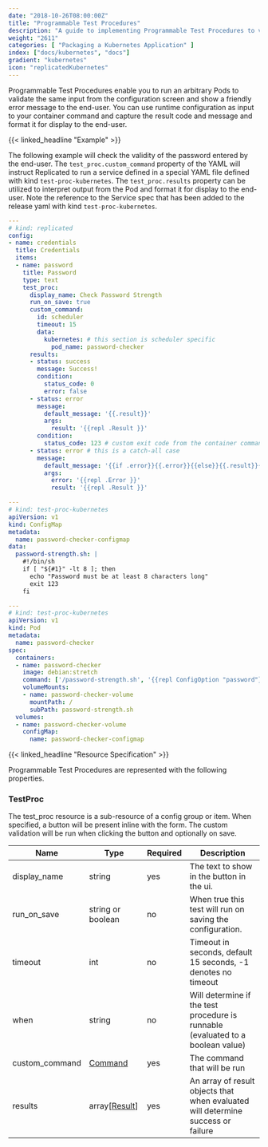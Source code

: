 ```yaml
---
date: "2018-10-26T08:00:00Z"
title: "Programmable Test Procedures"
description: "A guide to implementing Programmable Test Procedures to valiidate customer configuration."
weight: "2611"
categories: [ "Packaging a Kubernetes Application" ]
index: ["docs/kubernetes", "docs"]
gradient: "kubernetes"
icon: "replicatedKubernetes"
---
```


Programmable Test Procedures enable you to run an arbitrary Pods to validate the same input from the configuration screen and show a friendly error message to the end-user. You can use runtime configuration as input to your container command and capture the result code and message and format it for display to the end-user.

{{< linked_headline "Example" >}}

The following example will check the validity of the password entered by the end-user. The `test_proc.custom_command` property of the YAML will instruct Replicated to run a service defined in a special YAML file defined with kind `test-proc-kubernetes`. The `test_proc.results` property can be utilized to interpret output from the Pod and format it for display to the end-user. Note the reference to the Service spec that has been added to the release yaml with kind `test-proc-kubernetes`.

```yaml
---
# kind: replicated
config:
- name: credentials
  title: Credentials
  items:
  - name: password
    title: Password
    type: text
    test_proc:
      display_name: Check Password Strength
      run_on_save: true
      custom_command:
        id: scheduler
        timeout: 15
        data:
          kubernetes: # this section is scheduler specific
            pod_name: password-checker
      results:
      - status: success
        message: Success!
        condition:
          status_code: 0
          error: false
      - status: error
        message:
          default_message: '{{.result}}'
          args:
            result: '{{repl .Result }}'
        condition:
          status_code: 123 # custom exit code from the container command
      - status: error # this is a catch-all case
        message:
          default_message: '{{if .error}}{{.error}}{{else}}{{.result}}{{end}}'
          args:
            error: '{{repl .Error }}'
            result: '{{repl .Result }}'

---
# kind: test-proc-kubernetes
apiVersion: v1
kind: ConfigMap
metadata:
  name: password-checker-configmap
data:
  password-strength.sh: |
    #!/bin/sh
    if [ "${#1}" -lt 8 ]; then
      echo "Password must be at least 8 characters long"
      exit 123
    fi

---
# kind: test-proc-kubernetes
apiVersion: v1
kind: Pod
metadata:
  name: password-checker
spec:
  containers:
  - name: password-checker
    image: debian:stretch
    command: ['/password-strength.sh', '{{repl ConfigOption "password"}}']
    volumeMounts:
    - name: password-checker-volume
      mountPath: /
      subPath: password-strength.sh
  volumes:
  - name: password-checker-volume
    configMap:
      name: password-checker-configmap
```

{{< linked_headline "Resource Specification" >}}

Programmable Test Procedures are represented with the following properties.

### TestProc

The test_proc resource is a sub-resource of a config group or item. When specified, a button will be present inline with the form. The custom validation will be run when clicking the button and optionally on save.

| **Name** | **Type** | **Required** | **Description** |
|----------|----------|--------------|-----------------|
| display_name | string | yes | The text to show in the button in the ui. |
| run_on_save | string or boolean | no | When true this test will run on saving the configuration. |
| timeout | int | no | Timeout in seconds, default 15 seconds, -1 denotes no timeout |
| when | string | no | Will determine if the test procedure is runnable (evaluated to a boolean value) |
| custom_command | [Command](/docs/kubernetes/packaging-an-application/commands-reference/#command) | yes | The command that will be run |
| results | array\[[Result](/docs/kubernetes/packaging-an-application/commands-reference/#result)\] | yes | An array of result objects that when evaluated will determine success or failure |
